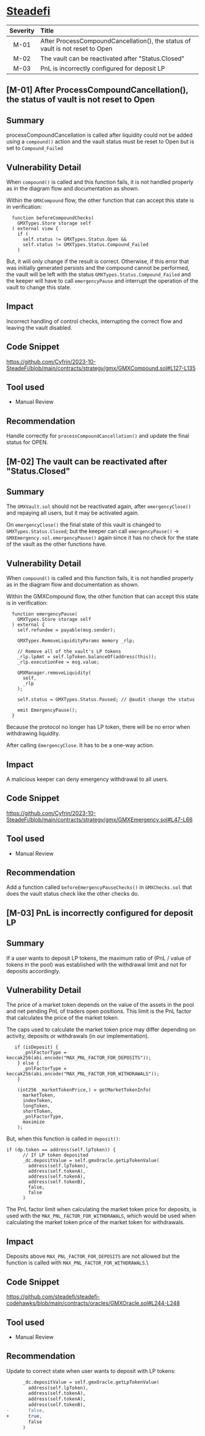 # [Steadefi](https://www.codehawks.com/contests/clo38mm260001la08daw5cbuf)

| Severity | Title | 
|:--:|:---|
| M-01 | After ProcessCompoundCancellation(), the status of vault is not reset to Open| 
| M-02 | The vault can be reactivated after "Status.Closed"| 
| M-03 | PnL is incorrectly configured for deposit LP| 


## [M-01] After ProcessCompoundCancellation(), the status of vault is not reset to Open

## Summary
processCompoundCancellation is called after liquidity could not be added using a `compound()` action and the vault status must be reset to Open but is set to `Compound_Failed`

## Vulnerability Detail
When `compound()` is called and this function fails, it is not handled properly as in the diagram flow and documentation as shown.

Within the `GMXCompound` flow, the other function that can accept this state is in verification:



```solidity
  function beforeCompoundChecks(
    GMXTypes.Store storage self
  ) external view {
    if (
      self.status != GMXTypes.Status.Open &&
      self.status != GMXTypes.Status.Compound_Failed
    ) 

```
But, it will only change if the result is correct. Otherwise, if this error that was initially generated persists and the compound cannot be performed, the vault will be left with the status `GMXTypes.Status.Compound_Failed` and the keeper will have to call `emergencyPause` and interrupt the operation of the vault to change this state.

## Impact
Incorrect handling of control checks, interrupting the correct flow and leaving the vault disabled.

## Code Snippet
https://github.com/Cyfrin/2023-10-SteadeFi/blob/main/contracts/strategy/gmx/GMXCompound.sol#L127-L135

## Tool used
* Manual Review

## Recommendation
Handle correctly for `processCompoundCancellation()` and update the final status for OPEN.



## [M-02] The vault can be reactivated after "Status.Closed"

## Summary
The `GMXVault.sol` should not be reactivated again, after `emergencyClose()` and repaying all users, but it may be activated again.

On `emergencyClose()` the final state of this vault is changed to `GMXTypes.Status.Closed`; but the keeper can call `emergencyPause()` -> `GMXEmergency.sol.emergencyPause()` again since it has no check for the state of the vault as the other functions have.

## Vulnerability Detail
When `compound()` is called and this function fails, it is not handled properly as in the diagram flow and documentation as shown.

Within the GMXCompound flow, the other function that can accept this state is in verification:



```solidity
  function emergencyPause(
    GMXTypes.Store storage self
  ) external {
    self.refundee = payable(msg.sender);

    GMXTypes.RemoveLiquidityParams memory _rlp;

    // Remove all of the vault's LP tokens
    _rlp.lpAmt = self.lpToken.balanceOf(address(this));
    _rlp.executionFee = msg.value;

    GMXManager.removeLiquidity(
      self,
      _rlp
    );

    self.status = GMXTypes.Status.Paused; // @audit change the status

    emit EmergencyPause();
  }

```
Because the protocol no longer has LP token, there will be no error when withdrawing liquidity.

After calling `EmergencyClose`. It has to be a one-way action.

## Impact
A malicious keeper can deny emergency withdrawal to all users.

## Code Snippet
https://github.com/Cyfrin/2023-10-SteadeFi/blob/main/contracts/strategy/gmx/GMXEmergency.sol#L47-L66

## Tool used
* Manual Review

## Recommendation
Add a function called `beforeEmergencyPauseChecks()` in `GMXChecks.sol` that does the vault status check like the other checks do.

## [M-03] PnL is incorrectly configured for deposit LP

## Summary
If a user wants to deposit LP tokens, the maximum ratio of (PnL / value of tokens in the pool) was established with the withdrawal limit and not for deposits accordingly.

## Vulnerability Detail
The price of a market token depends on the value of the assets in the pool and net pending PnL of traders open positions. This limit is the PnL factor that calculates the price of the market token.

The caps used to calculate the market token price may differ depending on activity, deposits or withdrawals (in our implementation).

```solidity
   if (isDeposit) {
      _pnlFactorType = keccak256(abi.encode("MAX_PNL_FACTOR_FOR_DEPOSITS"));
    } else {
      _pnlFactorType = keccak256(abi.encode("MAX_PNL_FACTOR_FOR_WITHDRAWALS"));
    }

    (int256 _marketTokenPrice,) = getMarketTokenInfo(
      marketToken,
      indexToken,
      longToken,
      shortToken,
      _pnlFactorType,
      maximize
    );

```
But, when this function is called in `deposit()`:

```solidity
if (dp.token == address(self.lpToken)) {
      // If LP token deposited
      _dc.depositValue = self.gmxOracle.getLpTokenValue(
        address(self.lpToken),
        address(self.tokenA),
        address(self.tokenA),
        address(self.tokenB),
        false,
        false
      )
```
The PnL factor limit when calculating the market token price for deposits, is used with the `MAX_PNL_FACTOR_FOR_WITHDRAWALS`, which would be used when calculating the market token price of the market token for withdrawals.

## Impact
Deposits above `MAX_PNL_FACTOR_FOR_DEPOSITS` are not allowed but the function is called with `MAX_PNL_FACTOR_FOR_WITHDRAWALS`.\

## Code Snippet
https://github.com/steadefi/steadefi-codehawks/blob/main/contracts/oracles/GMXOracle.sol#L244-L248

## Tool used
* Manual Review


## Recommendation
Update to correct state when user wants to deposit with LP tokens:

```diff
      _dc.depositValue = self.gmxOracle.getLpTokenValue(
        address(self.lpToken),
        address(self.tokenA),
        address(self.tokenA),
        address(self.tokenB),
-       false,
+       true,
        false
      )


```